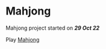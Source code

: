 # Mahjong
Mahjong project started on ***29 Oct 22***

Play [Mahjong](https://ahsia3.github.io/Mahjong)
